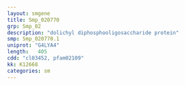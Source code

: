 ```yaml
---
layout: smgene
title: Smp_020770
grp: Smp_02
description: "dolichyl diphosphooligosaccharide protein"
smp: Smp_020770.1
uniprot: "G4LYA4"
length:   405
cdd: "cl03452, pfam02109"
kk: K12668
categories: sm
---
```

